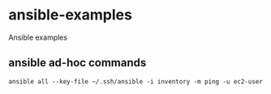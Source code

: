 # ansible-examples
Ansible examples

## ansible ad-hoc commands

```
ansible all --key-file ~/.ssh/ansible -i inventory -m ping -u ec2-user
```

